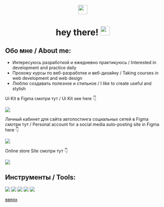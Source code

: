 <a id = "anchor"></a>

<div align="center">
    <img src="https://i.gifer.com/PYh.gif" align = "center" width="30px" height="30px"/> 
    <h1 align = "center">
        hey there!
        <img src="https://media.giphy.com/media/hvRJCLFzcasrR4ia7z/giphy.gif" width="30px"/>
    </h1>
</div>

## Обо мне / About me:
* Интересуюсь разработкой и ежедневно практикуюсь / Interested in development and practice daily
* Прохожу курсы по веб-разработке и веб-дизайну / Taking courses in web development and web design
* Люблю создавать полезное и стильное / I like to create useful and stylish

Ui Kit в Figma смотри тут / Ui Kit see here 👇

[<img src="https://img.shields.io/badge/Ui KIT-FEE7F0?style=for-the-badge&logo=Figma&logoColor=black"/>](https://www.figma.com/community/file/1093433194340178113) 

Личный кабинет для сайта автопостинга социальных сетей в Figma смотри тут / Personal account for a social media auto-posting site in Figma here 👇

[<img src="https://img.shields.io/badge/Figma-FEE7F0?style=for-the-badge&logo=Figma&logoColor=black"/>](https://www.figma.com/file/dOHPexhJUGt2ifJW48Gqbs/%D0%9B%D0%9A-ASP-(hh)?node-id=0-1) 

Online store Site смотри тут 👇

[<img src="https://img.shields.io/badge/Behance-FEE7F0?style=for-the-badge&logo=Figma&logoColor=black"/>](https://www.behance.net/elizavebogdano6) 

## Инструменты / Tools:
<div>
    <img src="https://img.shields.io/badge/JS-ffffff?style=for-the-badge&logo=JavaScript&logoColor=black"/>
    <img src="https://img.shields.io/badge/HTML5-ffffff?style=for-the-badge&logo=HTML5&Color=black"/>
    <img src="https://img.shields.io/badge/CSS3-ffffff?style=for-the-badge&logo=CSS3&Color=black"/>
    <img src="https://img.shields.io/badge/Figma-ffffff?style=for-the-badge&logo=Figma&Color=black"/>
    <img src="https://img.shields.io/badge/Adobe-ffffff?style=for-the-badge&logo=Adobe&Color=black"/>
</div>

[вверх](#anchor)



